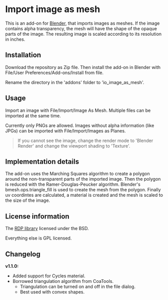 # Import image as mesh

This is an add-on for [Blender](http://www.blender.org), that imports images as meshes. If the image contains alpha
transparency, the mesh will have the shape of the opaque parts of the image. The resulting image is scaled according
to its resolution in inches.

## Installation

Download the repository as Zip file. Then install the add-on in Blender with
File/User Preferences/Add-ons/Install from file.

Rename the directory in the 'addons' folder to 'io_image_as_mesh'. 

## Usage

Import an image with File/Import/Image As Mesh. Multiple files can be imported at the same time.

Currently only PNGs are allowed. Images without alpha information (like JPGs) can be imported with
File/Import/Images as Planes.

> If you cannot see the image, change the render mode to 'Blender Render' and change the viewport shading to 'Texture'.

## Implementation details

The add-on uses the Marching Squares algorithm to create a polygon around the non-transparent parts of the imported
image.
Then the polygon is reduced with the Ramer-Douglas-Peucker algorithm.
Blender's bmesh.ops.triangle_fill is used to create the mesh from the polygon.
Finally uv coordintes are calculated, a material is created and the mesh is scaled to the size of the image.

## License information

The [RDP library](https://github.com/sebleier/RDP) licensed under the BSD.

Everything else is GPL licensed.

## Changelog

**v1.1.0:**
* Added support for Cycles material.
* Borrowed triangulation algorithm from CoaTools.
    * Triangulation can be turned on and off in the file dialog.
    * Best used with convex shapes.
